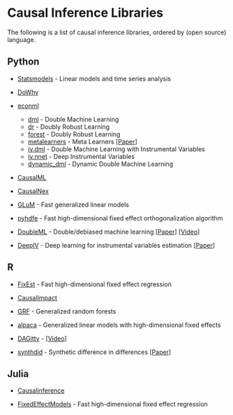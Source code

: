 # Causal Inference Libraries

The following is a list of causal inference libraries, ordered by (open source) language.



## Python

- [Statsmodels](https://github.com/statsmodels/statsmodels) - Linear models and time series analysis

- [DoWhy](https://github.com/py-why/dowhy)

- [econml](https://github.com/py-why/EconML)
  - [dml](https://econml.azurewebsites.net/spec/estimation/dml.html) - Double Machine Learning
  - [dr](https://econml.azurewebsites.net/spec/estimation/dr.html) - Doubly Robust Learning
  - [forest](https://econml.azurewebsites.net/spec/estimation/forest.html) - Doubly Robust Learning
  - [metalearners](https://econml.azurewebsites.net/spec/estimation/metalearners.html) - Meta Learners [[Paper](https://arxiv.org/pdf/1706.03461.pdf)]
  - [iv.dml]() - Double Machine Learning with Instrumental Variables
  - [iv.nnet](https://econml.azurewebsites.net/spec/estimation/deepiv.html) - Deep Instrumental Variables
  - [dynamic_dml](https://econml.azurewebsites.net/spec/estimation/dynamic_dml.html) - Dynamic Double Machine Learning

- [CausalML](https://github.com/uber/causalml)

- [CausalNex](https://github.com/quantumblacklabs/causalnex/)

- [GLuM](https://github.com/Quantco/glum/) - Fast generalized linear models

- [pyhdfe](https://github.com/jeffgortmaker/pyhdfe) - Fast high-dimensional fixed effect orthogonalization algorithm

- [DoubleML](https://github.com/DoubleML/doubleml-for-py) - Double/debiased machine learning [[Paper](https://arxiv.org/pdf/1608.00060)] [[Video](https://www.youtube.com/watch?v=ErecsyKEq74)]

- [DeepIV](https://github.com/jhartford/DeepIV) - Deep learning for instrumental variables estimation [[Paper](https://proceedings.mlr.press/v70/hartford17a/hartford17a.pdf)]



## R

- [FixEst](https://github.com/lrberge/fixest) - Fast high-dimensional fixed effect regression

- [CausalImpact](https://github.com/google/CausalImpact)

- [GRF](https://github.com/grf-labs/grf/) - Generalized random forests 

- [alpaca](https://github.com/amrei-stammann/alpaca) - Generalized linear models with high-dimensional fixed effects

- [DAGitty](https://github.com/jtextor/dagitty) - [[Video](https://www.youtube.com/watch?v=LCC4BkLZo-g)]

- [synthdid](https://github.com/synth-inference/synthdid) - Synthetic difference in differences [[Paper](https://arxiv.org/pdf/2301.11859.pdf)]


## Julia

- [Causalinference](https://github.com/mschauer/CausalInference.jl) 

- [FixedEffectModels](https://github.com/FixedEffects/FixedEffectModels.jl) - Fast high-dimensional fixed effect regression
